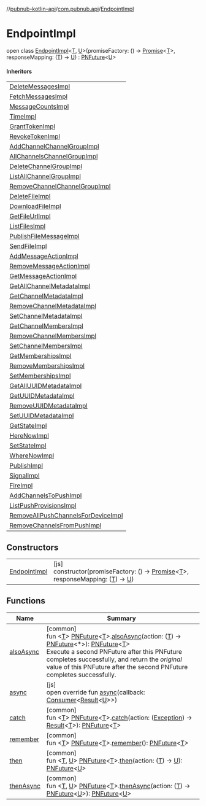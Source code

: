 //[pubnub-kotlin-api](../../../index.md)/[com.pubnub.api](../index.md)/[EndpointImpl](index.md)

# EndpointImpl

open class [EndpointImpl](index.md)&lt;[T](index.md), [U](index.md)&gt;(promiseFactory: () -&gt; [Promise](https://kotlinlang.org/api/latest/jvm/stdlib/kotlin-stdlib/kotlin.js/-promise/index.html)&lt;[T](index.md)&gt;, responseMapping: ([T](index.md)) -&gt; [U](index.md)) : [PNFuture](../../../../../pubnub-kotlin/pubnub-kotlin-core-api/pubnub-kotlin-core-api/com.pubnub.kmp/-p-n-future/index.md)&lt;[U](index.md)&gt; 

#### Inheritors

| |
|---|
| [DeleteMessagesImpl](../../com.pubnub.api.endpoints/[js]-delete-messages-impl/index.md) |
| [FetchMessagesImpl](../../com.pubnub.api.endpoints/[js]-fetch-messages-impl/index.md) |
| [MessageCountsImpl](../../com.pubnub.api.endpoints/[js]-message-counts-impl/index.md) |
| [TimeImpl](../../com.pubnub.api.endpoints/[js]-time-impl/index.md) |
| [GrantTokenImpl](../../com.pubnub.api.endpoints.access/-grant-token-impl/index.md) |
| [RevokeTokenImpl](../../com.pubnub.api.endpoints.access/-revoke-token-impl/index.md) |
| [AddChannelChannelGroupImpl](../../com.pubnub.api.endpoints.channel_groups/[js]-add-channel-channel-group-impl/index.md) |
| [AllChannelsChannelGroupImpl](../../com.pubnub.api.endpoints.channel_groups/[js]-all-channels-channel-group-impl/index.md) |
| [DeleteChannelGroupImpl](../../com.pubnub.api.endpoints.channel_groups/[js]-delete-channel-group-impl/index.md) |
| [ListAllChannelGroupImpl](../../com.pubnub.api.endpoints.channel_groups/[js]-list-all-channel-group-impl/index.md) |
| [RemoveChannelChannelGroupImpl](../../com.pubnub.api.endpoints.channel_groups/[js]-remove-channel-channel-group-impl/index.md) |
| [DeleteFileImpl](../../com.pubnub.api.endpoints.files/[js]-delete-file-impl/index.md) |
| [DownloadFileImpl](../../com.pubnub.api.endpoints.files/[js]-download-file-impl/index.md) |
| [GetFileUrlImpl](../../com.pubnub.api.endpoints.files/[js]-get-file-url-impl/index.md) |
| [ListFilesImpl](../../com.pubnub.api.endpoints.files/[js]-list-files-impl/index.md) |
| [PublishFileMessageImpl](../../com.pubnub.api.endpoints.files/[js]-publish-file-message-impl/index.md) |
| [SendFileImpl](../../com.pubnub.api.endpoints.files/[js]-send-file-impl/index.md) |
| [AddMessageActionImpl](../../com.pubnub.api.endpoints.message_actions/[js]-add-message-action-impl/index.md) |
| [RemoveMessageActionImpl](../../com.pubnub.api.endpoints.message_actions/[js]-remove-message-action-impl/index.md) |
| [GetMessageActionImpl](../../com.pubnub.api.endpoints.message_actions/-get-message-action-impl/index.md) |
| [GetAllChannelMetadataImpl](../../com.pubnub.api.endpoints.objects.channel/[js]-get-all-channel-metadata-impl/index.md) |
| [GetChannelMetadataImpl](../../com.pubnub.api.endpoints.objects.channel/[js]-get-channel-metadata-impl/index.md) |
| [RemoveChannelMetadataImpl](../../com.pubnub.api.endpoints.objects.channel/[js]-remove-channel-metadata-impl/index.md) |
| [SetChannelMetadataImpl](../../com.pubnub.api.endpoints.objects.channel/[js]-set-channel-metadata-impl/index.md) |
| [GetChannelMembersImpl](../../com.pubnub.api.endpoints.objects.member/[js]-get-channel-members-impl/index.md) |
| [RemoveChannelMembersImpl](../../com.pubnub.api.endpoints.objects.member/[js]-remove-channel-members-impl/index.md) |
| [SetChannelMembersImpl](../../com.pubnub.api.endpoints.objects.member/[js]-set-channel-members-impl/index.md) |
| [GetMembershipsImpl](../../com.pubnub.api.endpoints.objects.membership/[js]-get-memberships-impl/index.md) |
| [RemoveMembershipsImpl](../../com.pubnub.api.endpoints.objects.membership/[js]-remove-memberships-impl/index.md) |
| [SetMembershipsImpl](../../com.pubnub.api.endpoints.objects.membership/-set-memberships-impl/index.md) |
| [GetAllUUIDMetadataImpl](../../com.pubnub.api.endpoints.objects.uuid/[js]-get-all-u-u-i-d-metadata-impl/index.md) |
| [GetUUIDMetadataImpl](../../com.pubnub.api.endpoints.objects.uuid/[js]-get-u-u-i-d-metadata-impl/index.md) |
| [RemoveUUIDMetadataImpl](../../com.pubnub.api.endpoints.objects.uuid/[js]-remove-u-u-i-d-metadata-impl/index.md) |
| [SetUUIDMetadataImpl](../../com.pubnub.api.endpoints.objects.uuid/[js]-set-u-u-i-d-metadata-impl/index.md) |
| [GetStateImpl](../../com.pubnub.api.endpoints.presence/[js]-get-state-impl/index.md) |
| [HereNowImpl](../../com.pubnub.api.endpoints.presence/[js]-here-now-impl/index.md) |
| [SetStateImpl](../../com.pubnub.api.endpoints.presence/[js]-set-state-impl/index.md) |
| [WhereNowImpl](../../com.pubnub.api.endpoints.presence/[js]-where-now-impl/index.md) |
| [PublishImpl](../../com.pubnub.api.endpoints.pubsub/[js]-publish-impl/index.md) |
| [SignalImpl](../../com.pubnub.api.endpoints.pubsub/[js]-signal-impl/index.md) |
| [FireImpl](../../com.pubnub.api.endpoints.pubsub/-fire-impl/index.md) |
| [AddChannelsToPushImpl](../../com.pubnub.api.endpoints.push/[js]-add-channels-to-push-impl/index.md) |
| [ListPushProvisionsImpl](../../com.pubnub.api.endpoints.push/[js]-list-push-provisions-impl/index.md) |
| [RemoveAllPushChannelsForDeviceImpl](../../com.pubnub.api.endpoints.push/[js]-remove-all-push-channels-for-device-impl/index.md) |
| [RemoveChannelsFromPushImpl](../../com.pubnub.api.endpoints.push/[js]-remove-channels-from-push-impl/index.md) |

## Constructors

| | |
|---|---|
| [EndpointImpl](-endpoint-impl.md) | [js]<br>constructor(promiseFactory: () -&gt; [Promise](https://kotlinlang.org/api/latest/jvm/stdlib/kotlin-stdlib/kotlin.js/-promise/index.html)&lt;[T](index.md)&gt;, responseMapping: ([T](index.md)) -&gt; [U](index.md)) |

## Functions

| Name | Summary |
|---|---|
| [alsoAsync](../../com.pubnub.kmp/also-async.md) | [common]<br>fun &lt;[T](../../com.pubnub.kmp/also-async.md)&gt; [PNFuture](../../../../../pubnub-kotlin/pubnub-kotlin-core-api/pubnub-kotlin-core-api/com.pubnub.kmp/-p-n-future/index.md)&lt;[T](../../com.pubnub.kmp/also-async.md)&gt;.[alsoAsync](../../com.pubnub.kmp/also-async.md)(action: ([T](../../com.pubnub.kmp/also-async.md)) -&gt; [PNFuture](../../../../../pubnub-kotlin/pubnub-kotlin-core-api/pubnub-kotlin-core-api/com.pubnub.kmp/-p-n-future/index.md)&lt;*&gt;): [PNFuture](../../../../../pubnub-kotlin/pubnub-kotlin-core-api/pubnub-kotlin-core-api/com.pubnub.kmp/-p-n-future/index.md)&lt;[T](../../com.pubnub.kmp/also-async.md)&gt;<br>Execute a second PNFuture after this PNFuture completes successfully, and return the *original* value of this PNFuture after the second PNFuture completes successfully. |
| [async](async.md) | [js]<br>open override fun [async](async.md)(callback: [Consumer](../../../../../pubnub-kotlin/pubnub-kotlin-core-api/pubnub-kotlin-core-api/com.pubnub.api.v2.callbacks/-consumer/index.md)&lt;[Result](../../../../../pubnub-kotlin/pubnub-kotlin-core-api/pubnub-kotlin-core-api/com.pubnub.api.v2.callbacks/-result/index.md)&lt;[U](index.md)&gt;&gt;) |
| [catch](../../com.pubnub.kmp/catch.md) | [common]<br>fun &lt;[T](../../com.pubnub.kmp/catch.md)&gt; [PNFuture](../../../../../pubnub-kotlin/pubnub-kotlin-core-api/pubnub-kotlin-core-api/com.pubnub.kmp/-p-n-future/index.md)&lt;[T](../../com.pubnub.kmp/catch.md)&gt;.[catch](../../com.pubnub.kmp/catch.md)(action: ([Exception](https://kotlinlang.org/api/latest/jvm/stdlib/kotlin-stdlib/kotlin/-exception/index.html)) -&gt; [Result](../../../../../pubnub-kotlin/pubnub-kotlin-core-api/pubnub-kotlin-core-api/com.pubnub.api.v2.callbacks/-result/index.md)&lt;[T](../../com.pubnub.kmp/catch.md)&gt;): [PNFuture](../../../../../pubnub-kotlin/pubnub-kotlin-core-api/pubnub-kotlin-core-api/com.pubnub.kmp/-p-n-future/index.md)&lt;[T](../../com.pubnub.kmp/catch.md)&gt; |
| [remember](../../com.pubnub.kmp/remember.md) | [common]<br>fun &lt;[T](../../com.pubnub.kmp/remember.md)&gt; [PNFuture](../../../../../pubnub-kotlin/pubnub-kotlin-core-api/pubnub-kotlin-core-api/com.pubnub.kmp/-p-n-future/index.md)&lt;[T](../../com.pubnub.kmp/remember.md)&gt;.[remember](../../com.pubnub.kmp/remember.md)(): [PNFuture](../../../../../pubnub-kotlin/pubnub-kotlin-core-api/pubnub-kotlin-core-api/com.pubnub.kmp/-p-n-future/index.md)&lt;[T](../../com.pubnub.kmp/remember.md)&gt; |
| [then](../../com.pubnub.kmp/then.md) | [common]<br>fun &lt;[T](../../com.pubnub.kmp/then.md), [U](../../com.pubnub.kmp/then.md)&gt; [PNFuture](../../../../../pubnub-kotlin/pubnub-kotlin-core-api/pubnub-kotlin-core-api/com.pubnub.kmp/-p-n-future/index.md)&lt;[T](../../com.pubnub.kmp/then.md)&gt;.[then](../../com.pubnub.kmp/then.md)(action: ([T](../../com.pubnub.kmp/then.md)) -&gt; [U](../../com.pubnub.kmp/then.md)): [PNFuture](../../../../../pubnub-kotlin/pubnub-kotlin-core-api/pubnub-kotlin-core-api/com.pubnub.kmp/-p-n-future/index.md)&lt;[U](../../com.pubnub.kmp/then.md)&gt; |
| [thenAsync](../../com.pubnub.kmp/then-async.md) | [common]<br>fun &lt;[T](../../com.pubnub.kmp/then-async.md), [U](../../com.pubnub.kmp/then-async.md)&gt; [PNFuture](../../../../../pubnub-kotlin/pubnub-kotlin-core-api/pubnub-kotlin-core-api/com.pubnub.kmp/-p-n-future/index.md)&lt;[T](../../com.pubnub.kmp/then-async.md)&gt;.[thenAsync](../../com.pubnub.kmp/then-async.md)(action: ([T](../../com.pubnub.kmp/then-async.md)) -&gt; [PNFuture](../../../../../pubnub-kotlin/pubnub-kotlin-core-api/pubnub-kotlin-core-api/com.pubnub.kmp/-p-n-future/index.md)&lt;[U](../../com.pubnub.kmp/then-async.md)&gt;): [PNFuture](../../../../../pubnub-kotlin/pubnub-kotlin-core-api/pubnub-kotlin-core-api/com.pubnub.kmp/-p-n-future/index.md)&lt;[U](../../com.pubnub.kmp/then-async.md)&gt; |
